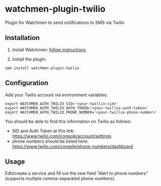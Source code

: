 # watchmen-plugin-twilio

Plugin for Watchmen to send notifications to SMS via Twilio

## Installation

1. Install Watchmen: [follow instructions](https://github.com/iloire/watchmen#installation)

2. Install the plugin:

`npm install watchmen-plugin-twilio`

## Configuration

Add your Twilio account via environment variables:

```
export WATCHMEN_AUTH_TWILIO_SID='<your-twillio-sid>'
export WATCHMEN_AUTH_TWILIO_AUTH_TOKEN='<your-twillio-auth-token>'
export WATCHMEN_AUTH_TWILIO_PHONE_NUMBER='<your-twillio-phone-number>'
```


You should be able to find this information on Twilio as follows:
- SID and Auth Token at this link: https://www.twilio.com/console/account/settings
- phone numbers should be listed here: https://www.twilio.com/console/phone-numbers/dashboard


## Usage

Edit/create a service and fill out the new field "Alert to phone numbers" (supports multiple comma-separated phone numbers).